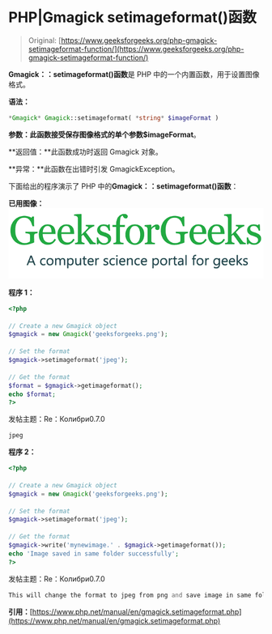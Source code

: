 # PHP|Gmagick setimageformat()函数

> Original: [https://www.geeksforgeeks.org/php-gmagick-setimageformat-function/](https://www.geeksforgeeks.org/php-gmagick-setimageformat-function/)

**Gmagick：：setimageformat()函数**是 PHP 中的一个内置函数，用于设置图像格式。

**语法：**

```php
*Gmagick* Gmagick::setimageformat( *string* $imageFormat )
```

**参数：**此函数接受保存图像格式的单个参数**$imageFormat**。

**返回值：**此函数成功时返回 Gmagick 对象。

**异常：**此函数在出错时引发 GmagickException。

下面给出的程序演示了 PHP 中的**Gmagick：：setimageformat()函数**：

**已用图像：**
![](img/07c99ec29e7a50fc3ea91a9d4a8d2f31.png)

**程序 1：**

```php
<?php

// Create a new Gmagick object
$gmagick = new Gmagick('geeksforgeeks.png');

// Set the format
$gmagick->setimageformat('jpeg');

// Get the format
$format = $gmagick->getimageformat();
echo $format;
?>
```

发帖主题：Re：Колибри0.7.0

```php
jpeg
```

**程序 2：**

```php
<?php

// Create a new Gmagick object
$gmagick = new Gmagick('geeksforgeeks.png');

// Set the format
$gmagick->setimageformat('jpeg');

// Get the format
$gmagick->write('mynewimage.' . $gmagick->getimageformat());
echo 'Image saved in same folder successfully';
?>
```

发帖主题：Re：Колибри0.7.0

```php
This will change the format to jpeg from png and save image in same folder.
```

**引用：**[https://www.php.net/manual/en/gmagick.setimageformat.php](https://www.php.net/manual/en/gmagick.setimageformat.php)